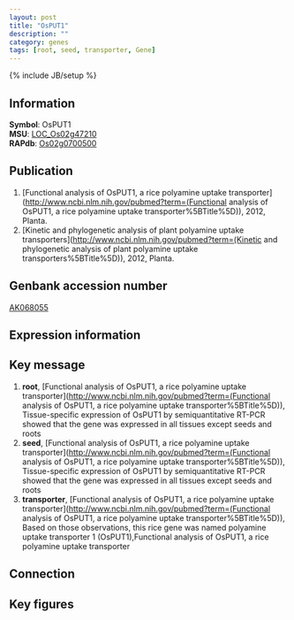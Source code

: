 ```yaml
---
layout: post
title: "OsPUT1"
description: ""
category: genes
tags: [root, seed, transporter, Gene]
---
```

{% include JB/setup %}

## Information
__Symbol__: OsPUT1  
__MSU__: [LOC_Os02g47210](http://rice.plantbiology.msu.edu/cgi-bin/ORF_infopage.cgi?orf=LOC_Os02g47210)  
__RAPdb__: [Os02g0700500](http://rapdb.dna.affrc.go.jp/viewer/gbrowse_details/irgsp1?name=Os02g0700500)  

## Publication
1. [Functional analysis of OsPUT1, a rice polyamine uptake transporter](http://www.ncbi.nlm.nih.gov/pubmed?term=(Functional analysis of OsPUT1, a rice polyamine uptake transporter%5BTitle%5D)), 2012, Planta.
2. [Kinetic and phylogenetic analysis of plant polyamine uptake transporters](http://www.ncbi.nlm.nih.gov/pubmed?term=(Kinetic and phylogenetic analysis of plant polyamine uptake transporters%5BTitle%5D)), 2012, Planta.

## Genbank accession number
[AK068055](http://www.ncbi.nlm.nih.gov/nuccore/AK068055)

## Expression information

## Key message
1. __root__, [Functional analysis of OsPUT1, a rice polyamine uptake transporter](http://www.ncbi.nlm.nih.gov/pubmed?term=(Functional analysis of OsPUT1, a rice polyamine uptake transporter%5BTitle%5D)),  Tissue-specific expression of OsPUT1 by semiquantitative RT-PCR showed that the gene was expressed in all tissues except seeds and roots
2. __seed__, [Functional analysis of OsPUT1, a rice polyamine uptake transporter](http://www.ncbi.nlm.nih.gov/pubmed?term=(Functional analysis of OsPUT1, a rice polyamine uptake transporter%5BTitle%5D)),  Tissue-specific expression of OsPUT1 by semiquantitative RT-PCR showed that the gene was expressed in all tissues except seeds and roots
3. __transporter__, [Functional analysis of OsPUT1, a rice polyamine uptake transporter](http://www.ncbi.nlm.nih.gov/pubmed?term=(Functional analysis of OsPUT1, a rice polyamine uptake transporter%5BTitle%5D)),  Based on those observations, this rice gene was named polyamine uptake transporter 1 (OsPUT1),Functional analysis of OsPUT1, a rice polyamine uptake transporter

## Connection

## Key figures


